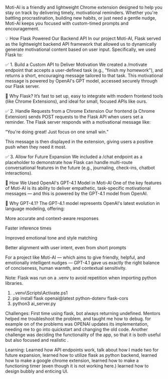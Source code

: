Moti-AI is a friendly and lightweight Chrome extension designed to help you stay on track by delivering timely, motivational reminders. Whether you're battling procrastination, building new habits, or just need a gentle nudge, Moti-AI keeps you focused with custom-timed prompts and encouragement.

💡 How Flask Powered Our Backend API
In our project Moti-AI, Flask served as the lightweight backend API framework that allowed us to dynamically generate motivational content based on user input. Specifically, we used Flask to:

✅ 1. Build a Custom API to Deliver Motivation
We created a /motivate endpoint that accepts a user-defined task (e.g., "finish my homework"), and returns a short, encouraging message tailored to that task. This motivational message is powered by OpenAI's GPT model, accessed securely through our Flask server.

🧠 Why Flask? It’s fast to set up, easy to integrate with modern frontend tools (like Chrome Extensions), and ideal for small, focused APIs like ours.

✅ 2. Handle Requests from a Chrome Extension
Our frontend (a Chrome Extension) sends POST requests to the Flask API when users set a reminder. The Flask server responds with a motivational message like:

“You're doing great! Just focus on one small win.”

This message is then displayed in the extension, giving users a positive push when they need it most.

✅ 3. Allow for Future Expansion
We included a /chat endpoint as a placeholder to demonstrate how Flask can handle multi-route conversational features in the future (e.g., journaling, check-ins, chatbot interactions).

🧠 How We Used OpenAI's GPT-4.1 Model in Moti-AI
One of the key features of Moti-AI is its ability to deliver empathetic, task-specific motivational messages — and this is powered by the GPT-4.1 model from OpenAI.

🔹 Why GPT-4.1?
The GPT-4.1 model represents OpenAI's latest evolution in language modeling, offering:

More accurate and context-aware responses

Faster inference times

Improved emotional tone and style matching

Better alignment with user intent, even from short prompts

For a project like Moti-AI — which aims to give friendly, helpful, and emotionally intelligent nudges — GPT-4.1 gave us exactly the right balance of conciseness, human warmth, and contextual sensitivity.

Note: Flask was run on a .venv to avoid repetition when importing python libraries.

1. .\.venv\Scripts\Activate.ps1
2. pip install flask openai@latest python-dotenv flask-cors
3. python3 ai_server.py

Challenges: First time using flask, bot always returning undefined. Mentors helped me troubleshoot the problem, and taught me how to debug. for example on of the problems was OPENAI updates its implementation, needing me to go into quickstart and changing the old code. Another challenge was deciding the functionality of the app, so that it is both useful but also focused and realistic .

Learning: Learned how API endpoints work, talk about how I made two for future expansion, learned how to utilize flask as python backend, learned how to make a google chrome extension, learned how to make a functioning timer (even though it is not working here.) learned how to design bubbly and enticing UI.
